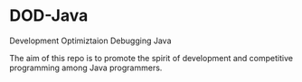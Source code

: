 # DOD-Java
Development Optimiztaion Debugging Java

The aim of this repo is to promote the spirit of development and competitive programming among Java programmers.
